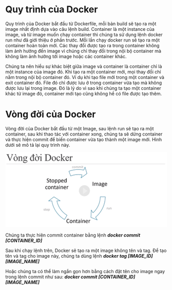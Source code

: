 # Quy trình của Docker

Quy trình của Docker bắt đầu từ Dockerfile, mỗi bản build sẽ tạo ra một image nhất định dựa vào câu lệnh build. Container là một instance của image, và từ image muốn chạy container thì chúng ta sử dụng lệnh docker run như đã giới thiệu ở phần trước. Mỗi lần chạy docker run sẽ tạo ra một container hoàn toàn mới. Các thay đổi được tạo ra trong container không làm ảnh hưởng đến image vì chúng chỉ thay đổi trong nội bộ container mà không làm ảnh hưởng tới image hoặc các container khác.

Chúng ta nên hiểu sự khác biệt giữa image và container là container chỉ là một instance của image đó. Khi tạo ra một container mới, mọi thay đổi chỉ nằm trong nội bộ container đó. Ví dụ khi tạo file mới trong một container và exit container đó. File đó chỉ được lưu ở trong container vừa tạo mà không được lưu lại trong image. Đó là lý do vì sao khi chúng ta tạo một container khác từ image đó, container mới tạo cũng không hề có file được tạo thêm.


# Vòng đời của Docker

Vòng đời của Docker bắt đầu từ một Image, sau lệnh run sẽ tạo ra một container, sau khi thao tác với container xong, chúng ta sẽ dừng container và thực hiện commit để biến container vừa tạo thành một image mới. Hình dưới sẽ mô tả lại quy trình này.

![Docker Image](/images/docker_8.png)

Chúng ta thực hiện commit container bằng lệnh ***docker commit [CONTAINER_ID]***

Sau khi chạy lệnh trên, Docker sẽ tạo ra một image không tên và tag. Để tạo tên và tag cho image này, chúng ta dùng lệnh ***docker tag [IMAGE_ID] [IMAGE_NAME]***

Hoặc chúng ta có thể làm ngắn gọn hơn bằng cách đặt tên cho image ngay trong lệnh commit như sau: ***docker commit [CONTAINER_ID] [IMAGE_NAME]***